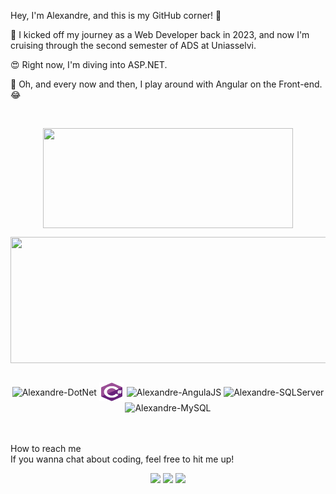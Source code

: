 <p>
  Hey, I'm Alexandre, and this is my GitHub corner! 👋

  🚀 I kicked off my journey as a Web Developer back in 2023, and now I'm cruising through the second semester of ADS at Uniasselvi.

  😍 Right now, I'm diving into ASP.NET.

  📖 Oh, and every now and then, I play around with Angular on the Front-end. 😂
</p>
<br>
<div align="center">
  <p>
    <a href="https://github.com/anuraghazra/github-readme-stats">
    <img height="160px" width="400px" align="center" src="https://github-readme-stats.vercel.app/api?username=alexandrefgs&theme=dark" />
    </a>
  </p>
  <p>
    <a href="https://github.com/anuraghazra/convoychat">
    <img height="202px" width="600px" align="center" src="https://github-readme-stats.vercel.app/api/top-langs?username=alexandrefgs&layout=compact&langs_count=8&theme=dark" />
    </a>
  </p>
</div><br>
  
<div style="display: inline_block" align="center">
  <img align="center" alt="Alexandre-DotNet" height="30" width="40" src="https://cdn.jsdelivr.net/gh/devicons/devicon/icons/dot-net/dot-net-original-wordmark.svg">
  <img align="center" alt="Alexandre-Csharp" height="30" width="40" src="https://raw.githubusercontent.com/devicons/devicon/master/icons/csharp/csharp-original.svg">
  <img align="center" alt="Alexandre-AngulaJS" height="30" width="40" src="https://cdn.jsdelivr.net/gh/devicons/devicon/icons/angularjs/angularjs-original.svg">
  <img align="center" alt="Alexandre-SQLServer" height="30" width="40" src="https://cdn.jsdelivr.net/gh/devicons/devicon/icons/microsoftsqlserver/microsoftsqlserver-plain-wordmark.svg">         
  <img align="center" alt="Alexandre-MySQL" height="30" width="40" src="https://cdn.jsdelivr.net/gh/devicons/devicon/icons/mysql/mysql-original-wordmark.svg">
  
</div><br><br>

<p>
  How to reach me<br>
  If you wanna chat about coding, feel free to hit me up!
  <div align="center"> 
    <a href="https://instagram.com/alexandre_fgs" target="_blank"><img src="https://img.shields.io/badge/-Instagram-%230077B5?style=for-the-badge&logo=instagram&logoColor=white" target="_blank"></a>
    <a href="https://www.linkedin.com/in/alexandre-fgs" target="_blank"><img src="https://img.shields.io/badge/-LinkedIn-%230077B5?style=for-the-badge&logo=linkedin&logoColor=white" target="_blank"></a>
    <a href="https://www.github.com/alexandrefgs" target="_blank"><img src="https://img.shields.io/badge/-GitHub-%230077B5?style=for-the-badge&logo=github&logoColor=white" target="_blank"></a>
  </div>
</p>

